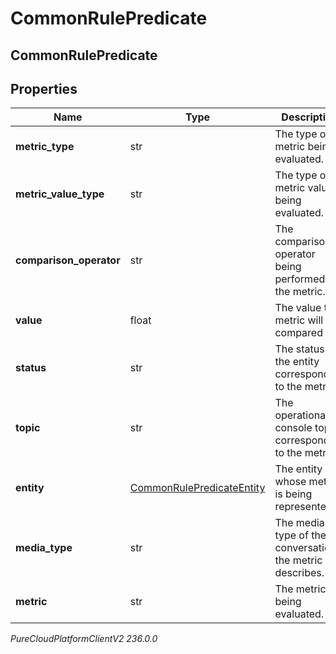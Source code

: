 # CommonRulePredicate

## CommonRulePredicate

## Properties

|Name | Type | Description | Notes|
|------------ | ------------- | ------------- | -------------|
| **metric_type** | str | The type of metric being evaluated. | |
| **metric_value_type** | str | The type of metric value being evaluated. | |
| **comparison_operator** | str | The comparison operator being performed on the metric. | |
| **value** | float | The value the metric will be compared to. | |
| **status** | str | The status of the entity corresponding to the metric. | [optional] |
| **topic** | str | The operational console topic corresponding to the metric. | [optional] |
| **entity** | [CommonRulePredicateEntity](CommonRulePredicateEntity) | The entity whose metric is being represented. | |
| **media_type** | str | The media type of the conversation the metric describes. | [optional] |
| **metric** | str | The metric being evaluated. | |



_PureCloudPlatformClientV2 236.0.0_

